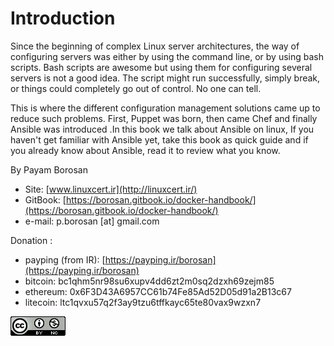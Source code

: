 # Introduction

Since the beginning of complex Linux server architectures, the way of configuring servers was either by using the command line, or by using bash scripts. Bash scripts are awesome but using them for configuring several servers is not a good idea. The script might run successfully, simply break, or things could completely go out of control. No one can tell. 

This is where the different configuration management solutions came up to reduce such problems. First, Puppet was born, then came Chef and finally Ansible was introduced .In this book we talk about Ansible on linux, If you haven't get familiar with Ansible yet, take this book as quick  guide and if you already know about Ansible, read it to review what you know.

By Payam Borosan

* Site: [www.linuxcert.ir](http://linuxcert.ir/)
* GitBook: [https://borosan.gitbook.io/docker-handbook/](https://borosan.gitbook.io/docker-handbook/)
* e-mail: p.borosan \[at\] gmail.com

Donation :

* payping \(from IR\): [https://payping.ir/borosan](https://payping.ir/borosan)
* bitcoin: bc1qhm5nr98su6xupv4dd6zt2m0sq2dzxh69zejm85
* ethereum: 0x6F3D43A6957CC61b74Fe85Ad52D05d91a2B13c67
* litecoin: ltc1qvxu57q2f3ay9tzu6tffkayc65te80vax9wzxn7



![](.gitbook/assets/cc-by-nc-icon-88x31.png)

 



